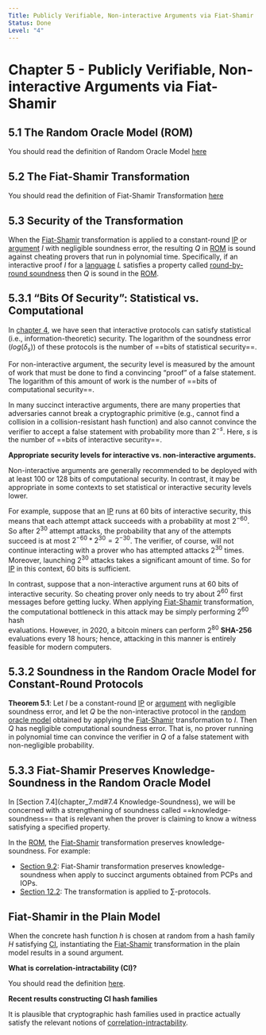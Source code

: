```yaml
---
Title: Publicly Verifiable, Non-interactive Arguments via Fiat-Shamir
Status: Done
Level: "4"
---
```

# Chapter 5 - Publicly Verifiable, Non-interactive Arguments via Fiat-Shamir

## 5.1 The Random Oracle Model (ROM)

You should read the definition of Random Oracle Model [here](../../terms/random_oracle_model.md)

## 5.2 The Fiat-Shamir Transformation

You should read the definition of Fiat-Shamir Transformation [here](../../terms/fiat_shamir.md)

## 5.3 Security of the Transformation

When the [Fiat-Shamir](../../terms/fiat_shamir.md) transformation is applied to a constant-round [IP](../../terms/ip.md) or
[argument](../../terms/arguments.md) $I$ with negligible soundness error, the resulting $Q$ in [ROM](../../random_oracle_model.md) is
sound against cheating provers
that run in polynomial time. Specifically, if an interactive proof $I$ for a [language](../../terms/language.md) $L$ satisfies a
property called [round-by-round soundness](../../terms/round_by_round_soundness) then $Q$ is sound in the
[ROM](../../random_oracle_model.md).

## 5.3.1 “Bits Of Security”: Statistical vs. Computational

In [chapter 4](chapter_4.md), we have seen that interactive protocols can satisfy statistical (i.e., information-theoretic) security.
The logarithm of the soundness error $(log(\delta _ s))$ of these protocols is the number of ==bits of statistical security==.

For non-interactive argument, the security level is measured by the amount of work that must be done to find a convincing “proof” of a
false statement. The logarithm of this amount of work is the number of ==bits of computational security==.

In many succinct interactive arguments, there are many properties that adversaries cannot break a cryptographic primitive (e.g.,
cannot find a collision in a collision-resistant hash function) and also cannot convince the verifier to accept a false statement with
probability more than $2^{-s}$. Here, $s$ is the number of ==bits of interactive security==.

**Appropriate security levels for interactive vs. non-interactive arguments.**

Non-interactive arguments are generally recommended to be deployed with at least $100$ or $128$ bits of computational security. In
contrast, it may be appropriate in some contexts to set statistical or interactive security levels lower.

For example, suppose that an [IP](../../terms/ip.md) runs at $60$ bits of interactive security, this means that each attempt attack
succeeds with a probability at most $2^{-60}$. So after $2^{30}$ attempt attacks, the probability that any of the attempts succeed is
at most $2^{-60} * 2^{30} = 2^{-30}$. The verifier, of course, will not continue interacting with a prover who has attempted attacks
$2^{30}$ times. Moreover, launching $2^{30}$ attacks takes a significant amount of time. So for [IP](../../terms/ip.md) in this
context, $60$ bits is sufficient.

In contrast, suppose that a non-interactive argument runs at $60$ bits of interactive security. So cheating prover only needs to try
about $2^{60}$ first messages before getting lucky. When applying [Fiat-Shamir](../../terms/fiat_shamir.md) transformation, the
computational bottleneck in this attack may be simply performing $2^{60}$ hash  
evaluations. However, in 2020, a bitcoin miners can perform $2^{80}$ **SHA-256** evaluations every 18 hours; hence, attacking in this
manner is entirely feasible for modern computers.  

## 5.3.2 Soundness in the Random Oracle Model for Constant-Round Protocols

**Theorem 5.1**: Let $I$ be a constant-round [IP](../../terms/ip.md) or [argument](../../terms/arguments.md) with negligible soundness
error, and let $Q$ be the
non-interactive protocol in the [random oracle model](../../random_oracle_model.md) obtained by applying the
[Fiat-Shamir](../../terms/fiat_shamir.md) transformation to $I$. Then $Q$ has negligible computational soundness error. That is, no
prover running in polynomial time can convince the verifier in $Q$ of a false statement with non-negligible probability.

## 5.3.3 Fiat-Shamir Preserves Knowledge-Soundness in the Random Oracle Model

In [Section 7.4](chapter_7.md#7.4 Knowledge-Soundness), we will be concerned with a strengthening of soundness called ==knowledge-soundness== that is relevant
when the prover is claiming to know a witness satisfying a specified property.

In the [ROM](../../terms/random_oracle_model.md), the [Fiat-Shamir](../../terms/fiat_shamir.md) transformation preserves knowledge-soundness. For example:

- [Section 9.2](chapter_9.md): Fiat-Shamir transformation preserves knowledge-soundness when apply to succinct arguments obtained
  from PCPs and IOPs.
- [Section 12.2](chapter12.md): The transformation is applied to $\sum$-protocols.

## Fiat-Shamir in the Plain Model

When the concrete hash function $h$ is chosen at random from a hash family $H$ satisfying
[CI](../../terms/correlation_intractability.md), instantiating the [Fiat-Shamir](../../terms/fiat_shamir.md) transformation in the
plain model results in a sound
argument.

**What is correlation-intractability (CI)?**

You should read the definition [here](../../terms/correlation_intractability.md).

**Recent results constructing CI hash families**

It is plausible that cryptographic hash families used in practice actually satisfy the relevant notions of
[correlation-intractability](../../terms/correlation_intractability.md).
